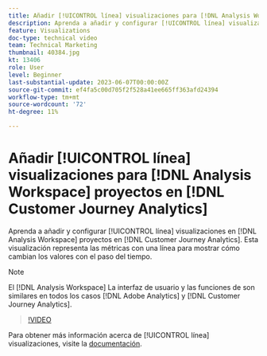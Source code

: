 ```yaml
---
title: Añadir [!UICONTROL línea] visualizaciones para [!DNL Analysis Workspace] proyectos
description: Aprenda a añadir y configurar [!UICONTROL línea] visualizaciones para [!DNL Analysis Workspace] proyectos en [!DNL Customer Journey Analytics].
feature: Visualizations
doc-type: technical video
team: Technical Marketing
thumbnail: 40384.jpg
kt: 13406
role: User
level: Beginner
last-substantial-update: 2023-06-07T00:00:00Z
source-git-commit: ef4fa5c00d705f2f528a41ee665ff363afd24394
workflow-type: tm+mt
source-wordcount: '72'
ht-degree: 11%

---
```


# Añadir [!UICONTROL línea] visualizaciones para [!DNL Analysis Workspace] proyectos en [!DNL Customer Journey Analytics]

Aprenda a añadir y configurar [!UICONTROL línea] visualizaciones en [!DNL Analysis Workspace] proyectos en [!DNL Customer Journey Analytics]. Esta visualización representa las métricas con una línea para mostrar cómo cambian los valores con el paso del tiempo.

>[!NOTE]
>
>El [!DNL Analysis Workspace] La interfaz de usuario y las funciones de son similares en todos los casos [!DNL Adobe Analytics] y [!DNL Customer Journey Analytics].

>[!VIDEO](https://video.tv.adobe.com/v/40384/?quality=12&learn=on)

Para obtener más información acerca de [!UICONTROL línea] visualizaciones, visite la [documentación](https://experienceleague.adobe.com/docs/analytics-platform/using/cja-workspace/visualizations/line.html?lang=es).
